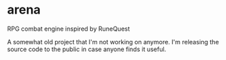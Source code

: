 # arena
RPG combat engine inspired by RuneQuest

A somewhat old project that I'm not working on anymore. I'm releasing the source code to the public in case anyone finds it useful.
